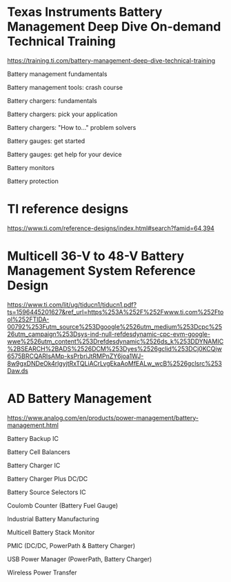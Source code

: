 

# Texas Instruments Battery Management Deep Dive On-demand Technical Training
https://training.ti.com/battery-management-deep-dive-technical-training

Battery management fundamentals

Battery management tools: crash course 

Battery chargers: fundamentals  

Battery chargers: pick your application 

Battery chargers: "How to..." problem solvers 

Battery gauges: get started  

Battery gauges: get help for your device  

Battery monitors 

Battery protection  

# TI reference designs
https://www.ti.com/reference-designs/index.html#search?famid=64,394

# Multicell 36-V to 48-V Battery Management System Reference Design
https://www.ti.com/lit/ug/tiducn1/tiducn1.pdf?ts=1596445201627&ref_url=https%253A%252F%252Fwww.ti.com%252Ftool%252FTIDA-00792%253Futm_source%253Dgoogle%2526utm_medium%253Dcpc%2526utm_campaign%253Dsys-ind-null-refdesdynamic-cpc-evm-google-wwe%2526utm_content%253Drefdesdynamic%2526ds_k%253DDYNAMIC%2BSEARCH%2BADS%2526DCM%253Dyes%2526gclid%253DCj0KCQjw6575BRCQARIsAMp-ksPrbriJtRMPnZY6joa1WJ-8w9gxDNDeOk4rlgyjtRxTQLiACrLvgEkaAoMfEALw_wcB%2526gclsrc%253Daw.ds

# AD Battery Management
https://www.analog.com/en/products/power-management/battery-management.html

Battery Backup IC

Battery Cell Balancers

Battery Charger IC

Battery Charger Plus DC/DC

Battery Source Selectors IC

Coulomb Counter (Battery Fuel Gauge)

Industrial Battery Manufacturing

Multicell Battery Stack Monitor

PMIC (DC/DC, PowerPath & Battery Charger)

USB Power Manager (PowerPath, Battery Charger)

Wireless Power Transfer
